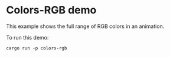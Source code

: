 # Colors-RGB demo

This example shows the full range of RGB colors in an animation.

To run this demo:

```shell
cargo run -p colors-rgb
```
